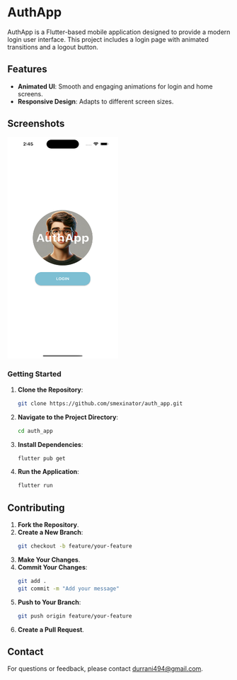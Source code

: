 # AuthApp

AuthApp is a Flutter-based mobile application designed to provide a modern login user interface. This project includes a login page with animated transitions and a logout button.

## Features

- **Animated UI**: Smooth and engaging animations for login and home screens.
- **Responsive Design**: Adapts to different screen sizes.

## Screenshots

<img src="./assets/images/screenshot.png" alt="Login Page" width="250" height="500"/>

### Getting Started

1. **Clone the Repository**:

    ```bash
    git clone https://github.com/smexinator/auth_app.git
    ```

2. **Navigate to the Project Directory**:

    ```bash
    cd auth_app
    ```

3. **Install Dependencies**:

    ```bash
    flutter pub get
    ```

4. **Run the Application**:

    ```bash
    flutter run
    ```


## Contributing

1. **Fork the Repository**.
2. **Create a New Branch**:
    ```bash
    git checkout -b feature/your-feature
    ```
3. **Make Your Changes**.
4. **Commit Your Changes**:
    ```bash
    git add .
    git commit -m "Add your message"
    ```
5. **Push to Your Branch**:
    ```bash
    git push origin feature/your-feature
    ```
6. **Create a Pull Request**.


## Contact

For questions or feedback, please contact [durrani494@gmail.com](mailto:durrani494@gmail.com).
